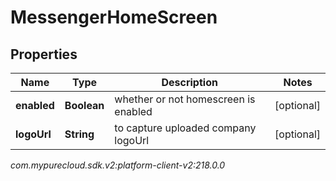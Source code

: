 # MessengerHomeScreen


## Properties

| Name | Type | Description | Notes |
| ------------ | ------------- | ------------- | ------------- |
| **enabled** | **Boolean** | whether or not homescreen is enabled |  [optional] |
| **logoUrl** | **String** | to capture uploaded company logoUrl |  [optional] |




_com.mypurecloud.sdk.v2:platform-client-v2:218.0.0_

